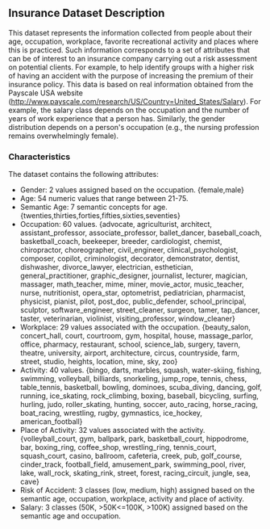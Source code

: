 Insurance Dataset Description
---------------

This dataset represents the information collected from people about their age, occupation, workplace, favorite recreational activity and places where this is practiced. Such information corresponds to a set of attributes that can be of interest to an insurance company carrying out a risk assessment on potential clients. For example, to help identify groups with a higher risk of having an accident with the purpose of increasing the premium of their insurance policy. This data is based on real information obtained from the Payscale USA website (http://www.payscale.com/research/US/Country=United_States/Salary). For example, the salary class depends on the occupation and the number of years of work experience that a person has. Similarly, the gender distribution depends on a person's occupation (e.g., the nursing profession remains overwhelmingly female).

### Characteristics

The dataset contains the following attributes:

* Gender: 2 values assigned based on the occupation. {female,male}
* Age: 54 numeric values that range between 21-75. 
* Semantic Age: 7 semantic concepts for age. {twenties,thirties,forties,fifties,sixties,seventies}
* Occupation: 60 values. {advocate, agriculturist, architect, assistant_professor, associate_professor, ballet_dancer, baseball_coach, basketball_coach, beekeeper, breeder, cardiologist, chemist, chiropractor, choreographer, civil_engineer, clinical_psychologist, composer, copilot, criminologist, decorator, demonstrator, dentist, dishwasher, divorce_lawyer, electrician, esthetician, general_practitioner, graphic_designer, journalist, lecturer, magician, massager, math_teacher, mime, miner, movie_actor, music_teacher, nurse, nutritionist, opera_star, optometrist, pediatrician, pharmacist, physicist, pianist, pilot, post_doc, public_defender, school_principal, sculptor, software_engineer, street_cleaner, surgeon, tamer, tap_dancer, taster, veterinarian, violinist, visiting_professor, window_cleaner}
* Workplace: 29 values associated with the occupation. {beauty_salon, concert_hall, court, courtroom, gym, hospital, house, massage_parlor, office, pharmacy, restaurant, school, science_lab, surgery, tavern, theatre, university, airport, architecture, circus, countryside, farm, street, studio, heights, location, mine, sky, zoo}
* Activity: 40 values. {bingo, darts, marbles, squash, water-skiing, fishing, swimming, volleyball, billiards, snorkeling, jump_rope, tennis, chess, table_tennis, basketball, bowling, dominoes, scuba_diving, dancing, golf, running, ice_skating, rock_climbing, boxing, baseball, bicycling, surfing, hurling, judo, roller_skating, hunting, soccer, auto_racing, horse_racing, boat_racing, wrestling, rugby, gymnastics, ice_hockey, american_football}
* Place of Activity: 32 values associated with the activity. {volleyball_court, gym, ballpark, park, basketball_court, hippodrome, bar, boxing_ring, coffee_shop, wrestling_ring, tennis_court, squash_court, casino, ballroom, cafeteria, creek, pub, golf_course, cinder_track, football_field, amusement_park, swimming_pool, river, lake, wall_rock, skating_rink, street, forest, racing_circuit, jungle, sea, cave}
* Risk of Accident: 3 classes (low, medium, high) assigned based on the semantic age, occupation, workplace, activity and place of activity.
* Salary: 3 classes (50K, >50K<=100K, >100K) assigned based on the semantic age and occupation.
